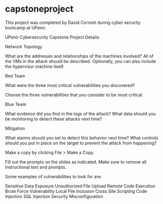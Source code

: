 # capstoneproject

This project was completed by David Cornish during cyber security bootcamp at UPenn. 

UPenn Cybersecurity Capstone Project Details:

Network Topology

What are the addresses and relationships of the machines involved?
All of the VMs in the attack should be described. Optionally, you can also include the hypervisor machine itself.



Red Team

What were the three most critical vulnerabilities you discovered?

Choose the three vulnerabilities that you consider to be most critical.





Blue Team

What evidence did you find in the logs of the attack?
What data should you be monitoring to detect these attacks next time?



Mitigation

What alarms should you set to detect this behavior next time?
What controls should you  put in place on the target to prevent the attack from happening?

Make a copy by clicking File > Make a Copy.


Fill out the prompts on the slides as indicated. Make sure to remove all instructional text and prompts.


Some examples of vulnerabilities to look for are:

Sensitive Data Exposure
Unauthorized File Upload
Remote Code Execution
Brute Force Vulnerability
Local File Inclusion
Cross Site Scripting
Code Injection
SQL Injection
Security Misconfiguration
